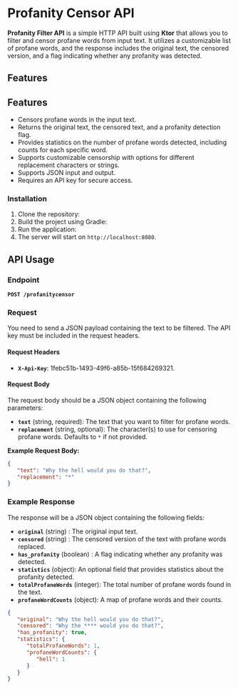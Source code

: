 # Profanity Censor API

**Profanity Filter API** is a simple HTTP API built using **Ktor** that allows you to filter and censor profane words from input text. It utilizes a customizable list of profane words, and the response includes the original text, the censored version, and a flag indicating whether any profanity was detected.

## Features

## Features

- Censors profane words in the input text.
- Returns the original text, the censored text, and a profanity detection flag.
- Provides statistics on the number of profane words detected, including counts for each specific word.
- Supports customizable censorship with options for different replacement characters or strings.
- Supports JSON input and output.
- Requires an API key for secure access.

### Installation

1. Clone the repository:
2. Build the project using Gradle:
3. Run the application:
4. The server will start on `http://localhost:8080`.

## API Usage

### Endpoint

**`POST /profanitycensor`**

### Request

You need to send a JSON payload containing the text to be filtered. The API key must be included in the request headers.

#### Request Headers

- **`X-Api-Key`**: 1febc51b-1493-49f6-a85b-15f684269321.

#### Request Body

The request body should be a JSON object containing the following parameters:

- **`text`** (string, required): The text that you want to filter for profane words.
- **`replacement`** (string, optional): The character(s) to use for censoring profane words. Defaults to `*` if not provided.

**Example Request Body:**
```json
{
   "text": "Why the hell would you do that?",
   "replacement": "*"
}
```

### Example Response
The response will be a JSON object containing the following fields:

- **`original`** (string) : The original input text.
- **`censored`** (string) : The censored version of the text with profane words replaced.
- **`has_profanity`** (boolean) : A flag indicating whether any profanity was detected.
- **`statistics`** (object): An optional field that provides statistics about the profanity detected.
- **`totalProfaneWords`** (integer): The total number of profane words found in the text.
- **`profaneWordCounts`** (object): A map of profane words and their counts.

```json
{
   "original": "Why the hell would you do that?",
   "censored": "Why the **** would you do that?",
   "has_profanity": true,
   "statistics": {
      "totalProfaneWords": 1,
      "profaneWordCounts": {
         "hell": 1
      }
   }
}

```


